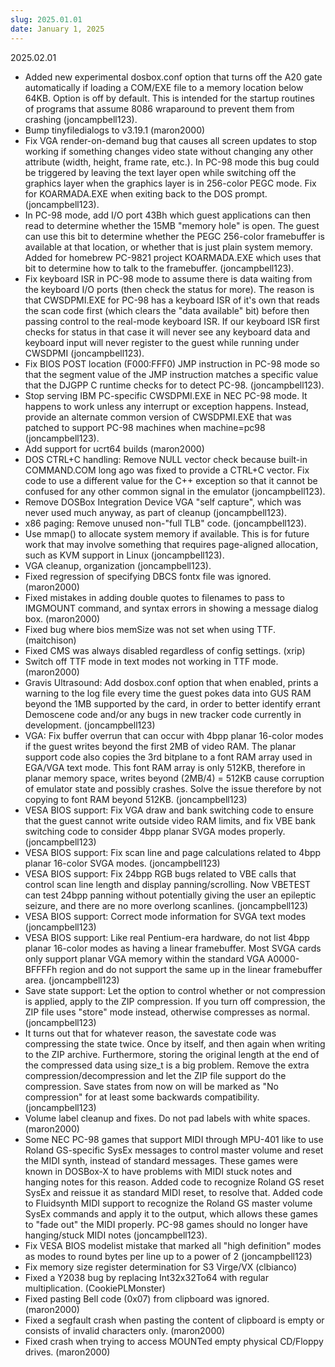 ```yaml
---
slug: 2025.01.01
date: January 1, 2025
---
```

2025.02.01
  - Added new experimental dosbox.conf option that turns off the
    A20 gate automatically if loading a COM/EXE file to a memory
    location below 64KB. Option is off by default. This is intended
    for the startup routines of programs that assume 8086 wraparound
    to prevent them from crashing (joncampbell123).
  - Bump tinyfiledialogs to v3.19.1 (maron2000)
  - Fix VGA render-on-demand bug that causes all screen updates to
    stop working if something changes video state without changing
    any other attribute (width, height, frame rate, etc.). In
    PC-98 mode this bug could be triggered by leaving the text
    layer open while switching off the graphics layer when the
    graphics layer is in 256-color PEGC mode. Fix for KOARMADA.EXE
    when exiting back to the DOS prompt. (joncampbell123).
  - In PC-98 mode, add I/O port 43Bh which guest applications can
    then read to determine whether the 15MB "memory hole" is open.
    The guest can use this bit to determine whether the PEGC 256-color
    framebuffer is available at that location, or whether that is
    just plain system memory. Added for homebrew PC-9821 project
    KOARMADA.EXE which uses that bit to determine how to talk to
    the framebuffer. (joncampbell123).
  - Fix keyboard ISR in PC-98 mode to assume there is data waiting
    from the keyboard I/O ports (then check the status for more).
    The reason is that CWSDPMI.EXE for PC-98 has a keyboard ISR
    of it's own that reads the scan code first (which clears the
    "data available" bit) before then passing control to the
    real-mode keyboard ISR. If our keyboard ISR first checks for
    status in that case it will never see any keyboard data and
    keyboard input will never register to the guest while running
    under CWSDPMI (joncampbell123).
  - Fix BIOS POST location (F000:FFF0) JMP instruction in PC-98 mode
    so that the segment value of the JMP instruction matches a
    specific value that the DJGPP C runtime checks for to detect
    PC-98. (joncampbell123). 
  - Stop serving IBM PC-specific CWSDPMI.EXE in NEC PC-98 mode.
    It happens to work unless any interrupt or exception happens.
    Instead, provide an alternate common version of CWSDPMI.EXE
    that was patched to support PC-98 machines when machine=pc98
    (joncampbell123).
  - Add support for ucrt64 builds (maron2000)
  - DOS CTRL+C handling: Remove NULL vector check because built-in
    COMMAND.COM long ago was fixed to provide a CTRL+C vector. Fix
    code to use a different value for the C++ exception so that it
    cannot be confused for any other common signal in the emulator
    (joncampbell123).
  - Remove DOSBox Integration Device VGA "self capture",
    which was never used much anyway, as part of cleanup (joncampbell123).
  - x86 paging: Remove unused non-"full TLB" code. (joncampbell123).
  - Use mmap() to allocate system memory if available. This is
    for future work that may involve something that requires
    page-aligned allocation, such as KVM support in Linux (joncampbell123).
  - VGA cleanup, organization (joncampbell123).
  - Fixed regression of specifying DBCS fontx file was ignored. (maron2000)
  - Fixed mistakes in adding double quotes to filenames to pass to IMGMOUNT
    command, and syntax errors in showing a message dialog box. (maron2000)
  - Fixed bug where bios memSize was not set when using TTF. (maitchison)
  - Fixed CMS was always disabled regardless of config settings. (xrip)
  - Switch off TTF mode in text modes not working in TTF mode. (maron2000)
  - Gravis Ultrasound: Add dosbox.conf option that when enabled,
    prints a warning to the log file every time the guest pokes
    data into GUS RAM beyond the 1MB supported by the card,
    in order to better identify errant Demoscene code and/or
    any bugs in new tracker code currently in development. (joncampbell123)
  - VGA: Fix buffer overrun that can occur with 4bpp planar
    16-color modes if the guest writes beyond the first 2MB
    of video RAM. The planar support code also copies the 3rd
    bitplane to a font RAM array used in EGA/VGA text mode.
    This font RAM array is only 512KB, therefore in planar
    memory space, writes beyond (2MB/4) = 512KB cause corruption
    of emulator state and possibly crashes. Solve the issue
    therefore by not copying to font RAM beyond 512KB. (joncampbell123)
  - VESA BIOS support: Fix VGA draw and bank switching code
    to ensure that the guest cannot write outside video RAM
    limits, and fix VBE bank switching code to consider 4bpp
    planar SVGA modes properly. (joncampbell123)
  - VESA BIOS support: Fix scan line and page calculations related
    to 4bpp planar 16-color SVGA modes. (joncampbell123)
  - VESA BIOS support: Fix 24bpp RGB bugs related to VBE calls
    that control scan line length and display panning/scrolling.
    Now VBETEST can test 24bpp panning without potentially giving
    the user an epileptic seizure, and there are no more overlong
    scanlines. (joncampbell123)
  - VESA BIOS support: Correct mode information for SVGA text modes (joncampbell123)
  - VESA BIOS support: Like real Pentium-era hardware, do not
    list 4bpp planar 16-color modes as having a linear framebuffer.
    Most SVGA cards only support planar VGA memory within the
    standard VGA A0000-BFFFFh region and do not support the same
    up in the linear framebuffer area. (joncampbell123)
  - Save state support: Let the option to control whether or not
    compression is applied, apply to the ZIP compression. If you
    turn off compression, the ZIP file uses "store" mode instead,
    otherwise compresses as normal. (joncampbell123)
  - It turns out that for whatever reason, the savestate code was
    compressing the state twice. Once by itself, and then again when
    writing to the ZIP archive. Furthermore, storing the original
    length at the end of the compressed data using size_t is a big
    problem. Remove the extra compression/decompression and let the
    ZIP file support do the compression. Save states from now on
    will be marked as "No compression" for at least some backwards
    compatibility. (joncampbell123)
  - Volume label cleanup and fixes. Do not pad labels with white spaces. (maron2000)
  - Some NEC PC-98 games that support MIDI through MPU-401 like to use
    Roland GS-specific SysEx messages to control master volume and
    reset the MIDI synth, instead of standard messages. These games
    were known in DOSBox-X to have problems with MIDI stuck notes and
    hanging notes for this reason. Added code to recognize Roland GS
    reset SysEx and reissue it as standard MIDI reset, to resolve that.
    Added code to Fluidsynth MIDI support to recognize the Roland GS
    master volume SysEx commands and apply it to the output, which
    allows these games to "fade out" the MIDI properly. PC-98 games
    should no longer have hanging/stuck MIDI notes (joncampbell123).
  - Fix VESA BIOS modelist mistake that marked all "high definition"
    modes as modes to round bytes per line up to a power of 2 (joncampbell123)
  - Fix memory size register determination for S3 Virge/VX (clbianco)
  - Fixed a Y2038 bug by replacing Int32x32To64 with regular multiplication.
    (CookiePLMonster)
  - Fixed pasting Bell code (0x07) from clipboard was ignored. (maron2000)
  - Fixed a segfault crash when pasting the content of clipboard is empty 
    or consists of invalid characters only. (maron2000)
  - Fixed crash when trying to access MOUNTed empty physical CD/Floppy
    drives. (maron2000)

